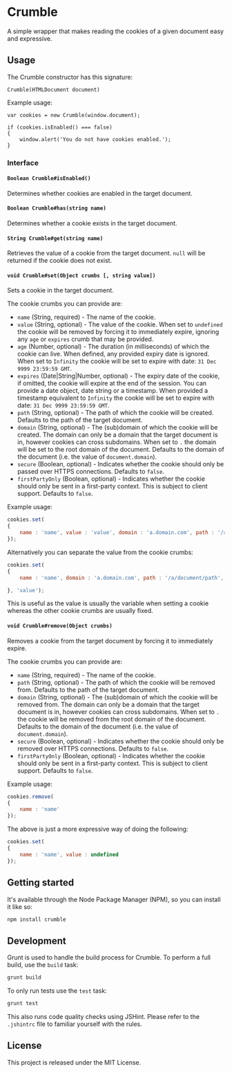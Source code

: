 # Crumble

A simple wrapper that makes reading the cookies of a given document easy and expressive.

## Usage

The Crumble constructor has this signature:

```
Crumble(HTMLDocument document)
```

Example usage:

```
var cookies = new Crumble(window.document);

if (cookies.isEnabled() === false)
{
	window.alert('You do not have cookies enabled.');
}
```

### Interface

#### `Boolean Crumble#isEnabled()`

Determines whether cookies are enabled in the target document.

#### `Boolean Crumble#has(string name)`

Determines whether a cookie exists in the target document.

#### `String Crumble#get(string name)`

Retrieves the value of a cookie from the target document. `null` will be returned if the cookie does not exist.

#### `void Crumble#set(Object crumbs [, string value])`

Sets a cookie in the target document.

The cookie crumbs you can provide are:

* `name` (String, required) - The name of the cookie.
* `value` (String, optional) - The value of the cookie. When set to `undefined` the cookie will be removed by forcing it to immediately expire, ignoring any `age` or `expires` crumb that may be provided.
* `age` (Number, optional) - The duration (in milliseconds) of which the cookie can live. When defined, any provided expiry date is ignored. When set to `Infinity` the cookie will be set to expire with date: `31 Dec 9999 23:59:59 GMT`.
* `expires` (Date|String|Number, optional) - The expiry date of the cookie, if omitted, the cookie will expire at the end of the session. You can provide a date object, date string or a timestamp. When provided a timestamp equivalent to `Infinity` the cookie will be set to expire with date: `31 Dec 9999 23:59:59 GMT`.
* `path` (String, optional) - The path of which the cookie will be created. Defaults to the path of the target document.
* `domain` (String, optional) - The (sub)domain of which the cookie will be created. The domain can only be a domain that the target document is in, however cookies can cross subdomains. When set to `.` the domain will be set to the root domain of the document. Defaults to the domain of the document (i.e. the value of `document.domain`).
* `secure` (Boolean, optional) - Indicates whether the cookie should only be passed over HTTPS connections. Defaults to `false`.
* `firstPartyOnly` (Boolean, optional) - Indicates whether the cookie should only be sent in a first-party context. This is subject to client support. Defaults to `false`.

Example usage:

``` js
cookies.set(
{
	name : 'name', value : 'value', domain : 'a.domain.com', path : '/a/document/path', secure : false
});
```

Alternatively you can separate the value from the cookie crumbs:

``` js
cookies.set(
{
	name : 'name', domain : 'a.domain.com', path : '/a/document/path', secure : false

}, 'value');
```

This is useful as the value is usually the variable when setting a cookie whereas the other cookie crumbs are usually fixed.

#### `void Crumble#remove(Object crumbs)`

Removes a cookie from the target document by forcing it to immediately expire.

The cookie crumbs you can provide are:

* `name` (String, required) - The name of the cookie.
* `path` (String, optional) - The path of which the cookie will be removed from. Defaults to the path of the target document.
* `domain` (String, optional) - The (sub)domain of which the cookie will be removed from. The domain can only be a domain that the target document is in, however cookies can cross subdomains. When set to `.` the cookie will be removed from the root domain of the document. Defaults to the domain of the document (i.e. the value of `document.domain`).
* `secure` (Boolean, optional) - Indicates whether the cookie should only be removed over HTTPS connections. Defaults to `false`.
* `firstPartyOnly` (Boolean, optional) - Indicates whether the cookie should only be sent in a first-party context. This is subject to client support. Defaults to `false`.

Example usage:

``` js
cookies.remove(
{
	name : 'name'
});
```

The above is just a more expressive way of doing the following:

``` js
cookies.set(
{
	name : 'name', value : undefined
});
```

## Getting started

It's available through the Node Package Manager (NPM), so you can install it like so:

``` sh
npm install crumble
```

## Development

Grunt is used to handle the build process for Crumble. To perform a full build, use the `build` task:

``` sh
grunt build
```

To only run tests use the `test` task:

``` sh
grunt test
```

This also runs code quality checks using JSHint. Please refer to the `.jshintrc` file to familiar yourself with the rules.

## License

This project is released under the MIT License.
